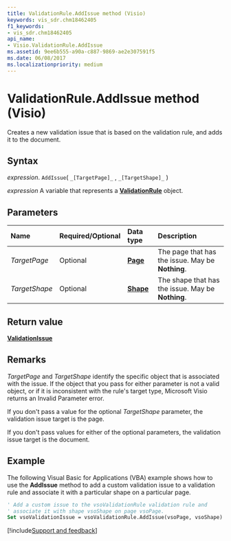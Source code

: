 ```yaml
---
title: ValidationRule.AddIssue method (Visio)
keywords: vis_sdr.chm18462405
f1_keywords:
- vis_sdr.chm18462405
api_name:
- Visio.ValidationRule.AddIssue
ms.assetid: 9ee6b555-a90a-c887-9869-ae2e307591f5
ms.date: 06/08/2017
ms.localizationpriority: medium
---
```



# ValidationRule.AddIssue method (Visio)

Creates a new validation issue that is based on the validation rule, and adds it to the document.


## Syntax

_expression_. `AddIssue`( `_[TargetPage]_` , `_[TargetShape]_` )

_expression_ A variable that represents a **[ValidationRule](Visio.ValidationRule.md)** object.


## Parameters



|Name|Required/Optional|Data type|Description|
|:-----|:-----|:-----|:-----|
| _TargetPage_|Optional| **[Page](Visio.Page.md)**|The page that has the issue. May be **Nothing**.|
| _TargetShape_|Optional| **[Shape](Visio.Shape.md)**|The shape that has the issue. May be **Nothing**.|

## Return value

 **[ValidationIssue](Visio.ValidationIssue.md)**


## Remarks

 _TargetPage_ and _TargetShape_ identify the specific object that is associated with the issue. If the object that you pass for either parameter is not a valid object, or if it is inconsistent with the rule's target type, Microsoft Visio returns an Invalid Parameter error.

If you don't pass a value for the optional  _TargetShape_ parameter, the validation issue target is the page.

If you don't pass values for either of the optional parameters, the validation issue target is the document.


## Example

The following Visual Basic for Applications (VBA) example shows how to use the **AddIssue** method to add a custom validation issue to a validation rule and associate it with a particular shape on a particular page.


```vb
' Add a custom issue to the vsoValidationRule validation rule and 
' associate it with shape vsoShape on page vsoPage.
Set vsoValidationIssue = vsoValidationRule.AddIssue(vsoPage, vsoShape)
```

[!include[Support and feedback](~/includes/feedback-boilerplate.md)]